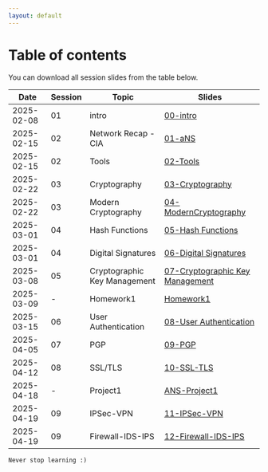 ```yaml
---
layout: default
---
```


# Table of contents

You can download all session slides from the table below.


| Date       |Session|  Topic  | Slides         |
|------------|-------|---------|----------------|
| 2025-02-08 |   01  | intro   | [00-intro](/slides/00-intro.pdf) |
| 2025-02-15 |   02  | Network Recap - CIA   | [01-aNS](/slides/01-aNS.pdf) |
| 2025-02-15 |   02  | Tools   | [02-Tools](/slides/02-Tools.pdf) |
| 2025-02-22 |   03  | Cryptography   | [03-Cryptography](/slides/03-Cryptography.pdf) |
| 2025-02-22 |   03  | Modern Cryptography   | [04-ModernCryptography](/slides/04-ModernCryptography.pdf) |
| 2025-03-01 |   04  | Hash Functions   | [05-Hash Functions](/slides/05-HashFunctions.pdf) |
| 2025-03-01 |   04  | Digital Signatures   | [06-Digital Signatures](/slides/06-DigitalSignatures.pdf) |
| 2025-03-08 |   05  | Cryptographic Key Management   | [07-Cryptographic Key Management](/slides/07-CryptographicKeyManagement.pdf) |
| 2025-03-09 |   -  | Homework1   | [Homework1](/slides/ANS-HW1.pdf) |
| 2025-03-15 |   06  | User Authentication   | [08-User Authentication](/slides/08-UserAuthentication.pdf) |
| 2025-04-05 |   07  | PGP   | [09-PGP](/slides/09-PGP.pdf) |
| 2025-04-12 |   08  | SSL/TLS   | [10-SSL-TLS](/slides/10-SSL-TLS.pdf) |
| 2025-04-18 |   -  | Project1   | [ANS-Project1](/slides/ANS-Project1.pdf) |
| 2025-04-19 |   09  | IPSec-VPN   | [11-IPSec-VPN](/slides/11-IPSec-VPN.pdf) |
| 2025-04-19 |   09  | Firewall-IDS-IPS   | [12-Firewall-IDS-IPS](/slides/12-Firewall-IDS-IPS.pdf) |








```
Never stop learning :)
```
